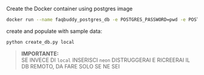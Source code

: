 Create the Docker container using postgres image
```sh
docker run --name faqbuddy_postgres_db -e POSTGRES_PASSWORD=pwd -e POSTGRES_USER=db_user -e POSTGRES_DB=faqbuddy_db -p 5433:5432 -d postgres:13
```

create and populate with sample data:
```sh
python create_db.py local
```

> **IMPORTANTE:**  
> SE INVECE DI `local` INSERISCI `neon` DISTRUGGERAI E RICREERAI IL DB REMOTO, DA FARE SOLO SE NE SEI